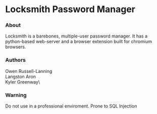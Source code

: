 # Locksmith Password Manager
### About
Locksmith is a barebones, multiple-user password manager. It has a python-based web-server and a browser extension built for chromium browsers. 

### Authors
Owen Russell-Lanning\
Langston Aron\
Kyler Greenway\

### Warning
Do not use in a professional enviroment. Prone to SQL Injection



